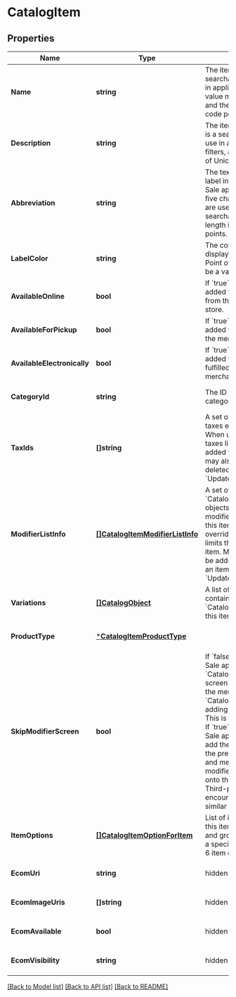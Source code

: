 # CatalogItem

## Properties
Name | Type | Description | Notes
------------ | ------------- | ------------- | -------------
**Name** | **string** | The item&#x27;s name. This is a searchable attribute for use in applicable query filters, its value must not be empty, and the length is of Unicode code points. | [optional] [default to null]
**Description** | **string** | The item&#x27;s description. This is a searchable attribute for use in applicable query filters, and its value length is of Unicode code points. | [optional] [default to null]
**Abbreviation** | **string** | The text of the item&#x27;s display label in the Square Point of Sale app. Only up to the first five characters of the string are used. This attribute is searchable, and its value length is of Unicode code points. | [optional] [default to null]
**LabelColor** | **string** | The color of the item&#x27;s display label in the Square Point of Sale app. This must be a valid hex color code. | [optional] [default to null]
**AvailableOnline** | **bool** | If &#x60;true&#x60;, the item can be added to shipping orders from the merchant&#x27;s online store. | [optional] [default to null]
**AvailableForPickup** | **bool** | If &#x60;true&#x60;, the item can be added to pickup orders from the merchant&#x27;s online store. | [optional] [default to null]
**AvailableElectronically** | **bool** | If &#x60;true&#x60;, the item can be added to electronically fulfilled orders from the merchant&#x27;s online store. | [optional] [default to null]
**CategoryId** | **string** | The ID of the item&#x27;s category, if any. | [optional] [default to null]
**TaxIds** | **[]string** | A set of IDs indicating the taxes enabled for this item. When updating an item, any taxes listed here will be added to the item. Taxes may also be added to or deleted from an item using &#x60;UpdateItemTaxes&#x60;. | [optional] [default to null]
**ModifierListInfo** | [**[]CatalogItemModifierListInfo**](CatalogItemModifierListInfo.md) | A set of &#x60;CatalogItemModifierListInfo&#x60; objects representing the modifier lists that apply to this item, along with the overrides and min and max limits that are specific to this item. Modifier lists may also be added to or deleted from an item using &#x60;UpdateItemModifierLists&#x60;. | [optional] [default to null]
**Variations** | [**[]CatalogObject**](CatalogObject.md) | A list of CatalogObjects containing the &#x60;CatalogItemVariation&#x60;s for this item. | [optional] [default to null]
**ProductType** | [***CatalogItemProductType**](CatalogItemProductType.md) |  | [optional] [default to null]
**SkipModifierScreen** | **bool** | If &#x60;false&#x60;, the Square Point of Sale app will present the &#x60;CatalogItem&#x60;&#x27;s details screen immediately, allowing the merchant to choose &#x60;CatalogModifier&#x60;s before adding the item to the cart.  This is the default behavior.  If &#x60;true&#x60;, the Square Point of Sale app will immediately add the item to the cart with the pre-selected modifiers, and merchants can edit modifiers by drilling down onto the item&#x27;s details.  Third-party clients are encouraged to implement similar behaviors. | [optional] [default to null]
**ItemOptions** | [**[]CatalogItemOptionForItem**](CatalogItemOptionForItem.md) | List of item options IDs for this item. Used to manage and group item variations in a specified order.  Maximum: 6 item options. | [optional] [default to null]
**EcomUri** | **string** | hidden field | [optional] [default to null]
**EcomImageUris** | **[]string** | hidden field | [optional] [default to null]
**EcomAvailable** | **bool** | hidden field | [optional] [default to null]
**EcomVisibility** | **string** | hidden field | [optional] [default to null]

[[Back to Model list]](../README.md#documentation-for-models) [[Back to API list]](../README.md#documentation-for-api-endpoints) [[Back to README]](../README.md)

